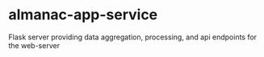# almanac-app-service
Flask server providing data aggregation, processing, and api endpoints for the web-server 
